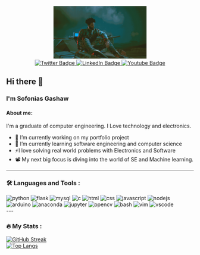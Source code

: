 <div id="header" align="center">
  <img src="https://github.com/sofoniasgd/sofoniasgd/blob/main/cbsolo.png" width="250"/>
</div>
<div id="badges" align="center">
  <a href="https://twitter.com/Sofagashaw">
    <img src="https://img.shields.io/badge/Twitter/X-blue?style=for-the-badge&logo=twitter&logoColor=white" alt="Twitter Badge"/>
  </a>
  <a href="https://www.linkedin.com/in/sofonias-gashaw-dubale">
    <img src="https://img.shields.io/badge/LinkedIn-blue?style=for-the-badge&logo=linkedin&logoColor=white" alt="LinkedIn Badge"/>
  </a>
  <a href="www.youtube.com/@sofoniasgashaw">
    <img src="https://img.shields.io/badge/YouTube-red?style=for-the-badge&logo=youtube&logoColor=white" alt="Youtube Badge"/>
  </a>
</div>
<!-- <img src="https://komarev.com/ghpvc/?username=sofoniasgd&style=flat-square&color=blue" alt=""/> -->

## Hi there 👋
### I'm Sofonias Gashaw  
#### About me:
I'm a graduate of computer engineering. I Love technology and electronics. 

- 🔭 I’m currently working on my portfolio project
- 🌱 I’m currently learning software engineering and computer science
- ⚡I love solving real world problems with Electronics and Software
- 📽️ My next big focus is diving into the world of SE and Machine learning.

---

### :hammer_and_wrench: Languages and Tools :
<div>
  <img src="https://cdn.jsdelivr.net/gh/devicons/devicon/icons/python/python-original.svg" alt="python" width="40" height="40"/>
  <img src="https://cdn.jsdelivr.net/gh/devicons/devicon/icons/flask/flask-original.svg" alt="flask" width="40" height="40"/>
  <img src="https://cdn.jsdelivr.net/gh/devicons/devicon/icons/mysql/mysql-original.svg" alt="mysql" width="40" height="40"/>
  <img src="https://cdn.jsdelivr.net/gh/devicons/devicon/icons/c/c-original.svg" alt="c" width="40" height="40"/>
  <img src="https://cdn.jsdelivr.net/gh/devicons/devicon/icons/html5/html5-original.svg" alt="html" width="40" height="40"/>
  <img src="https://cdn.jsdelivr.net/gh/devicons/devicon/icons/css3/css3-original.svg" alt="css" width="40" height="40"/>
  <img src="https://cdn.jsdelivr.net/gh/devicons/devicon/icons/javascript/javascript-original.svg" alt="javascript" width="40" height="40"/>
  <img src="https://cdn.jsdelivr.net/gh/devicons/devicon/icons/nodejs/nodejs-original.svg" alt="nodejs" width="40" height="40"/>
  <img src="https://cdn.jsdelivr.net/gh/devicons/devicon/icons/arduino/arduino-original.svg" alt="arduino" width="40" height="40"/>
  <img src="https://cdn.jsdelivr.net/gh/devicons/devicon/icons/anaconda/anaconda-original.svg" alt="anaconda" width="40" height="40"/>
  <img src="https://cdn.jsdelivr.net/gh/devicons/devicon/icons/jupyter/jupyter-original.svg" alt="jupyter" width="40" height="40"/>
  <img src="https://cdn.jsdelivr.net/gh/devicons/devicon/icons/opencv/opencv-original.svg" alt="opencv" width="40" height="40"/>
  <img src="https://cdn.jsdelivr.net/gh/devicons/devicon/icons/bash/bash-original.svg" alt="bash" width="40" height="40"/>
  <img src="https://cdn.jsdelivr.net/gh/devicons/devicon/icons/vim/vim-original.svg" alt="vim" width="40" height="40"/>
  <img src="https://cdn.jsdelivr.net/gh/devicons/devicon/icons/vscode/vscode-original.svg" alt="vscode" width="40" height="40"/>
</div>
---

### :fire: My Stats :
[![GitHub Streak](http://github-readme-streak-stats.herokuapp.com?user=sofoniasgd&theme=dark&background=000000)](https://git.io/streak-stats)  
[![Top Langs](https://github-readme-stats.vercel.app/api/top-langs/?username=sofoniasgd&layout=compact&theme=vision-friendly-dark)](https://github.com/anuraghazra/github-readme-stats)
